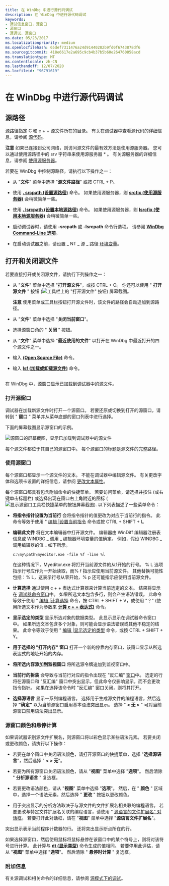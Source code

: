 ```yaml
---
title: 在 WinDbg 中进行源代码调试
description: 在 WinDbg 中进行源代码调试
keywords:
- 调试信息窗口，源窗口
- 源窗口
- 源调试，源窗口
ms.date: 05/23/2017
ms.localizationpriority: medium
ms.openlocfilehash: 65def7311476a24d91440282b9fd0f6743878df6
ms.sourcegitcommit: 418e6617e2a695c9cb4b37b5b60e264760858acd
ms.translationtype: MT
ms.contentlocale: zh-CN
ms.lasthandoff: 12/07/2020
ms.locfileid: "96791619"
---
```

# <a name="source-code-debugging-in-windbg"></a>在 WinDbg 中进行源代码调试


## <a name="span-idddk_source_path_dbgspanspan-idddk_source_path_dbgspansource-path"></a><span id="ddk_source_path_dbg"></span><span id="DDK_SOURCE_PATH_DBG"></span>源路径


源路径指定 C 和 c + + 源文件所在的目录。 有关在调试器中查看源代码的详细信息，请参阅 [源代码](source-code.md)。

**注意**   如果已连接到公司网络，则访问源文件的最有效方法是使用源服务器。 您可以通过使用源路径中的 srv 字符串来使用源服务器 \* 。 有关源服务器的详细信息，请参阅 [使用源服务器](using-a-source-server.md)。

 

若要在 WinDbg 中控制源路径，请执行以下操作之一：

-   从 "**文件**" 菜单中选择 "**源文件路径**" 或按 CTRL + P。

-   使用 [**. srcpath (设置源路径)**](-srcpath---lsrcpath--set-source-path-.md) 命令。 如果使用源服务器，则 [**srcfix (使用源服务器)**](-srcfix---lsrcfix--use-source-server-.md) 会稍微简单一些。

-   使用 [**. lsrcpath (设置本地源路径)**](-srcpath---lsrcpath--set-source-path-.md) 命令。 如果使用源服务器，则 [**lsrcfix (使用本地源服务器)**](-srcfix---lsrcfix--use-source-server-.md) 会稍微简单一些。

-   启动调试器时，请使用 **-srcpath** 或 **-lsrcpath** 命令行选项。 请参阅 [**WinDbg Command-Line 选项**](windbg-command-line-options.md)。

-   在启动调试器之前，请设置 \_ NT \_ 源 \_ 路径 [环境变量](environment-variables.md)。

## <a name="span-idopening_and_closing_source_filesspanspan-idopening_and_closing_source_filesspanspan-idopening_and_closing_source_filesspanopening-and-closing-source-files"></a><span id="Opening_and_Closing_Source_Files"></span><span id="opening_and_closing_source_files"></span><span id="OPENING_AND_CLOSING_SOURCE_FILES"></span>打开和关闭源文件


若要直接打开或关闭源文件，请执行下列操作之一：

-   从 "**文件**" 菜单中选择 "**打开源文件**"，或按 CTRL + O。 你还可以使用 " **打开源文件** " 按钮 (![ 工具栏上的 "打开源文件" 按钮 ](images/tbopen.png)) 屏幕截图。

    **注意**  使用菜单或工具栏按钮打开源文件时，该文件的路径会自动追加到源路径。

     

-   从 "**文件**" 菜单中选择 "**关闭当前窗口**"。
-   选择源窗口角的 " **关闭** " 按钮。
-   从 "**文件**" 菜单中选择 "**最近使用的文件**" 以打开在 WinDbg 中最近打开的四个源文件之一。
-   输入 [**(Open Source File)**](-open--open-source-file-.md) 命令。
-   输入 [**lsf (加载或卸载源文件)**](lsf--lsf---load-or-unload-source-file-.md) 命令。

## <span id="ddk_source_windows_dbg"></span><span id="DDK_SOURCE_WINDOWS_DBG"></span>


在 WinDbg 中，源窗口显示已加载到调试器中的源文件。

### <a name="span-idopening_the_source_windowspanspan-idopening_the_source_windowspanopening-the-source-window"></a><span id="opening_the_source_window"></span><span id="OPENING_THE_SOURCE_WINDOW"></span>打开源窗口

调试器在加载新源文件时打开一个源窗口。 若要还原或切换到打开的源窗口，请转到 " **窗口** " 菜单并从菜单底部的窗口列表中进行选择。

下面的屏幕截图显示源窗口的示例。

![源窗口的屏幕截图，显示已加载到调试器中的源文件](images/window-source.png)

每个源文件都位于其自己的源窗口中。 每个源窗口的标题是源文件的完整路径。

### <a name="span-idusing_the_source_windowspanspan-idusing_the_source_windowspanusing-the-source-window"></a><span id="using_the_source_window"></span><span id="USING_THE_SOURCE_WINDOW"></span>使用源窗口

每个源窗口都显示一个源文件的文本。 不能在调试器中编辑源文件。 有关更改字体和选项卡设置的详细信息，请参阅 [更改文本属性](changing-text-properties.md)。

每个源窗口都具有包含附加命令的快捷菜单。 若要访问菜单，请选择并按住 (或右键单击标题栏) 或选择出现在窗口右上角附近的图标 (![显示源窗口工具栏快捷菜单的按钮屏幕截图](images/window-source-icon.png)). 以下列表描述了一些菜单命令：

-   **将指令指针设置为当前行** 会将指令指针的值更改为对应于当前行的指令。 此命令等效于使用 " [编辑 |设置当前指令](edit---set-current-instruction.md) 命令或按 CTRL + SHIFT + I。

-   **编辑此文件** 将在文本编辑器中打开源文件。 编辑器由 WinDiff 编辑器注册表信息或 WINDBG \_ 调用 \_ 编辑器环境变量的值确定。 例如，假设 WINDBG \_ 调用编辑器的值 \_ 如下所示。

    ```console
    c:\my\path\myeditor.exe -file %f -line %l
    ```

    在这种情况下，Myeditor.exe 将打开当前源文件的从1开始的行号。 % L 选项指示行号应作为一开始读取，而% f 指示应使用当前源文件。 其他替换可能性包括：% L，这表示行号从零开始，% p 还可能指示应使用当前源文件。

-   **计算选择** 通过使用 c + + 表达式计算器来计算当前选定的文本。 结果将显示在 [调试器命令窗口](debugger-command-window.md)中。 如果所选文本包含多行，则会产生语法错误。 此命令等效于使用 " [编辑 |计算选择](edit---evaluate-selection.md) 命令，按 CTRL + SHIFT + V，或使用 "？" (使用所选文本作为参数来 [**计算 c + + 表达式)**](----evaluate-c---expression-.md) 命令。

-   **显示选定的类型** 显示所选对象的数据类型。 此显示显示在调试器命令窗口中。 如果所选文本包含多个对象，则可能会显示语法错误或其他不稳定的结果。 此命令等效于使用 " [编辑 |显示选定的类型](edit---display-selected-type.md) 命令，或按 CTRL + SHIFT + Y。

-   **用于选择的 "打开内存" 窗口** 打开一个新的停靠内存窗口，该窗口显示从所选表达式的地址开始的内存。

-   **将所选内容添加到监视窗口** 将所选源令牌追加到监视窗口中。

-   **当前行的拆装** 会导致与当前行对应的指令出现在 "反汇编" [窗口](disassembly-window.md)中。 选定的行将在源窗口和 "反汇编" 窗口中突出显示，但此命令仅影响显示，而不会更改指令指针。 如果在选择该命令时 "反汇编" 窗口关闭，则将其打开。

-   **选择源语言** 显示一系列编程语言。 选择用于生成源文件的编程语言，然后选择 **"确定"** 以为当前源窗口启用基本语法突出显示。 选择 " **&lt; 无 &gt;** " 可对当前源窗口禁用语法突出显示。

### <a name="span-idsource_window_colors_and_hover_evaluationspanspan-idsource_window_colors_and_hover_evaluationspansource-window-colors-and-hover-evaluation"></a><span id="source_window_colors_and_hover_evaluation"></span><span id="SOURCE_WINDOW_COLORS_AND_HOVER_EVALUATION"></span>源窗口颜色和悬停计算

如果调试器识别源文件扩展名，则源窗口将以彩色显示某些语法元素。 若要关闭或更改颜色，请执行以下操作：

-   若要在单个窗口中关闭语法颜色，请打开源窗口的快捷菜单，选择 "**选择源语言**"，然后选择 " **&lt; &gt; 无**"。

-   若要为所有源窗口关闭语法颜色，请从 "**视图**" 菜单中选择 "**选项**"。 然后清除 " **分析源语言** " 复选框。

-   若要更改语法颜色，请从 "**视图**" 菜单中选择 "**选项**"。 然后，在 " **颜色** " 区域中，选择一个语法元素，然后选择 " **更改** " 按钮以更改颜色。

-   用于突出显示的分析方法取决于与源文件的文件扩展名相关联的编程语言。 若要更改与特定文件扩展名关联的编程语言，请使用 " [源语言的文件扩展名" 对话框](view---source-language-file-extensions.md)。 若要打开此对话框，请在 "**视图**" 菜单中选择 "**源语言文件扩展名**"。

突出显示表示当前程序计数器的行。 还将突出显示断点所在的行。

如果选择源窗口，然后使用鼠标将鼠标悬停在该窗口中的某个符号上，则将对该符号进行计算。 此计算与 [**dt (显示类型)**](dt--display-type-.md) 命令生成的值相同。 若要停用此评估，请从 "**视图**" 菜单中选择 "**选项**"。 然后清除 " **悬停时计算** " 复选框。

### <a name="span-idadditional_informationspanspan-idadditional_informationspanadditional-information"></a><span id="additional_information"></span><span id="ADDITIONAL_INFORMATION"></span>附加信息

有关源调试和相关命令的详细信息，请参阅 [源模式下的调试](debugging-in-source-mode.md)。

 

 





